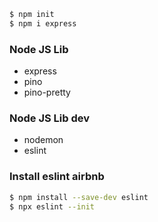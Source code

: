 

```sh
$ npm init
$ npm i express
```

### Node JS Lib
* express
* pino
* pino-pretty

### Node JS Lib dev
* nodemon
* eslint

### Install eslint airbnb

```sh
$ npm install --save-dev eslint
$ npx eslint --init
```
